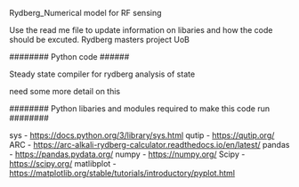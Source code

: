 Rydberg_Numerical model for RF sensing

Use the read me file to update information on libaries and how the code should be excuted. Rydberg masters project UoB

######## Python code ######

Steady state compiler for rydberg analysis of state

 need some more detail on this 


######## Python libaries and modules required to make this code run ########

sys - https://docs.python.org/3/library/sys.html
qutip - https://qutip.org/
ARC - https://arc-alkali-rydberg-calculator.readthedocs.io/en/latest/
pandas - https://pandas.pydata.org/
numpy - https://numpy.org/
Scipy - https://scipy.org/
matlibplot - https://matplotlib.org/stable/tutorials/introductory/pyplot.html


